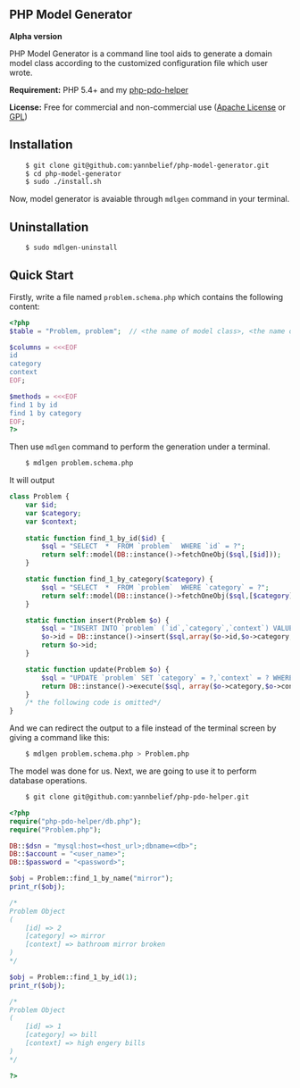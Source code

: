 PHP Model Generator 
---

**Alpha version**

PHP Model Generator is a command line tool aids to generate a domain model class according to the customized configuration file which user wrote.

**Requirement:** PHP 5.4+ and my [php-pdo-helper](https://github.com/yannbelief/php-pdo-helper)

**License:** Free for commercial and non-commercial use ([Apache License](http://www.apache.org/licenses/LICENSE-2.0.html) or [GPL](http://www.gnu.org/licenses/gpl-2.0.html))

Installation
---
```bash
	$ git clone git@github.com:yannbelief/php-model-generator.git
    $ cd php-model-generator
    $ sudo ./install.sh
```

 Now, model generator is avaiable through `mdlgen` command in your terminal.

Uninstallation
---

```bash
	$ sudo mdlgen-uninstall
```
Quick Start
---

Firstly, write a file named `problem.schema.php` which contains the following content:

```php
<?php
$table = "Problem, problem";  // <the name of model class>, <the name of table in database>

$columns = <<<EOF
id
category
context
EOF;

$methods = <<<EOF
find 1 by id
find 1 by category
EOF;
?>
```
Then use `mdlgen` command to perform  the generation under a terminal.

```bash
	$ mdlgen problem.schema.php 
```
It will output

```php
class Problem {
	var $id;
    var $category;
    var $context;
    
	static function find_1_by_id($id) {
		$sql = "SELECT  *  FROM `problem`  WHERE `id` = ?";
		return self::model(DB::instance()->fetchOneObj($sql,[$id]));
	}

	static function find_1_by_category($category) {
		$sql = "SELECT  *  FROM `problem`  WHERE `category` = ?";
		return self::model(DB::instance()->fetchOneObj($sql,[$category]));
	}

	static function insert(Problem $o) {
		$sql = "INSERT INTO `problem` (`id`,`category`,`context`) VALUES (?,?,?);";
		$o->id = DB::instance()->insert($sql,array($o->id,$o->category,$o->context));
		return $o->id;
	}

	static function update(Problem $o) {
		$sql = "UPDATE `problem` SET `category` = ?,`context` = ? WHERE `id` = ?";
		return DB::instance()->execute($sql, array($o->category,$o->context,$o->id));
	}
	/* the following code is omitted*/
}
```
And we can redirect the output to a file instead of the terminal screen by giving a command like this:

```bash
	$ mdlgen problem.schema.php > Problem.php	
```

The model was done for us. Next, we are going to use it to perform database operations.

```bash
	$ git clone git@github.com:yannbelief/php-pdo-helper.git
```

```php
<?php
require("php-pdo-helper/db.php");
require("Problem.php");

DB::$dsn = "mysql:host=<host_url>;dbname=<db>";
DB::$account = "<user_name>";
DB::$password = "<password>";

$obj = Problem::find_1_by_name("mirror");
print_r($obj);

/*
Problem Object
(
    [id] => 2
    [category] => mirror
    [context] => bathroom mirror broken 
)
*/

$obj = Problem::find_1_by_id(1);
print_r($obj);

/*
Problem Object
(
    [id] => 1
    [category] => bill
    [context] => high engery bills
)
*/

?>
```

